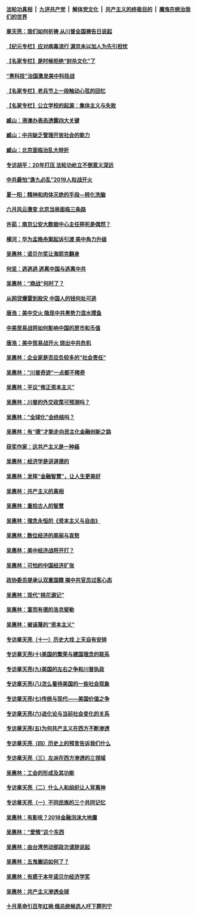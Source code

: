 ####  [法轮功真相](../../../../basic/blob/master/README.md?t=07070002) &nbsp;|&nbsp; [九评共产党](../../../../9ping.md/blob/master/README.md?t=07070002) &nbsp;|&nbsp; [解体党文化](../../../../jtdwh.md/blob/master/README.md?t=07070002)  &nbsp;|&nbsp; [共产主义的终极目的](../../../../gczydzjmd.md/blob/master/README.md?t=07070002) &nbsp;|&nbsp; [魔鬼在统治我们的世界](../../../../mgztzwmdsj.md/blob/master/README.md?t=07070002) 

#### [章天亮：我们如何祈祷 从川普全国祷告日说起](../pages/nsc423/n11944627.md?t=07070002) 

#### [【纪元专栏】应对病毒流行 渥京未以加人为先引担忧](../pages/nsc423/n11875714.md?t=07070002) 

#### [【名家专栏】是时候拒绝“封杀文化”了](../pages/nsc423/n11814093.md?t=07070002) 

#### [“黑科技”治国激发美中科技战](../pages/nsc423/n11638056.md?t=07070002) 

#### [【名家专栏】老兵节上一段触动心弦的回忆](../pages/nsc423/n11646016.md?t=07070002) 

#### [【名家专栏】公立学校的起源：集体主义与失败](../pages/nsc423/n11601833.md?t=07070002) 

#### [臧山：港澳办表态透露四大关键](../pages/nsc423/n11421628.md?t=07070002) 

#### [臧山：中共缺乏管理开放社会的能力](../pages/nsc423/n11407457.md?t=07070002) 

#### [臧山：北京面临治乱大转折](../pages/nsc423/n11406895.md?t=07070002) 

#### [专访胡平：20年打压 法轮功屹立不倒意义深远](../pages/nsc423/n11398800.md?t=07070002) 

#### [中共最怕“逢九必乱”2019人权战开火](../pages/nsc423/n11385248.md?t=07070002) 

#### [夏一阳：精神和肉体灭绝的手段—转化洗脑](../pages/nsc423/n11368250.md?t=07070002) 

#### [六月风云激变 北京当局面临三条路](../pages/nsc423/n11313668.md?t=07070002) 

#### [许茹：南京公安大数据中心主任猝死是偶然？](../pages/nsc423/n11064744.md?t=07070002) 

#### [横河：华为孟晚舟案起诉引渡 美中角力升级](../pages/nsc423/n11027230.md?t=07070002) 

#### [吴惠林：诺贝尔奖让海耶克翻身](../pages/nsc423/n10890049.md?t=07070002) 

#### [何坚：逃逃逃 逃离中国与逃离中共](../pages/nsc423/n10592891.md?t=07070002) 

#### [吴惠林：“商战”何时了？](../pages/nsc423/n10573558.md?t=07070002) 

#### [从网贷爆雷到股灾 中国人的钱何处可逃](../pages/nsc423/n10572800.md?t=07070002) 

#### [唐浩：美中交火 隐现中共黑势力混水摸鱼](../pages/nsc423/n10544040.md?t=07070002) 

#### [中美贸易战将如何影响中国的房市和币值](../pages/nsc423/n10543697.md?t=07070002) 

#### [唐浩：美中贸易战开火 烧出中共危机](../pages/nsc423/n10540126.md?t=07070002) 

#### [吴惠林：企业家是否应负较多的“社会责任”](../pages/nsc423/n10535022.md?t=07070002) 

#### [吴惠林：“川普奇迹”一点都不稀奇](../pages/nsc423/n10512808.md?t=07070002) 

#### [吴惠林：平议“修正资本主义”](../pages/nsc423/n10495724.md?t=07070002) 

#### [吴惠林：川普的外交政策可预测吗？](../pages/nsc423/n10462387.md?t=07070002) 

#### [吴惠林：“全球化”会终结吗？](../pages/nsc423/n10452838.md?t=07070002) 

#### [吴惠林：有“德”才能走向民主化金融创新之路](../pages/nsc423/n10432292.md?t=07070002) 

#### [获奖作家：这共产主义是一种癌](../pages/nsc423/n10431541.md?t=07070002) 

#### [吴惠林：经济学是讲道德的](../pages/nsc423/n10398014.md?t=07070002) 

#### [吴惠林：发挥“金融智慧”，让人生更美好](../pages/nsc423/n10375019.md?t=07070002) 

#### [吴惠林：共产主义的真相](../pages/nsc423/n10351394.md?t=07070002) 

#### [吴惠林：重拾古人的智慧](../pages/nsc423/n10337691.md?t=07070002) 

#### [吴惠林：理念永恒的《资本主义与自由》](../pages/nsc423/n10316274.md?t=07070002) 

#### [吴惠林：数位经济的美丽与哀愁](../pages/nsc423/n10292946.md?t=07070002) 

#### [吴惠林：美中经济战将开打？](../pages/nsc423/n10258825.md?t=07070002) 

#### [吴惠林：可怕的中国经济扩张](../pages/nsc423/n10219147.md?t=07070002) 

#### [政协委员提承认双重国籍 揭中共官员过客心态](../pages/nsc423/n10208809.md?t=07070002) 

#### [吴惠林：现代“桃花源记”](../pages/nsc423/n10185234.md?t=07070002) 

#### [吴惠林：富而有德的洛克斐勒](../pages/nsc423/n10142264.md?t=07070002) 

#### [吴惠林：被诬蔑的“资本主义”](../pages/nsc423/n10124816.md?t=07070002) 

#### [专访章天亮（十一）历史大戏 上天自有安排](../pages/nsc423/n10094905.md?t=07070002) 

#### [专访章天亮(十)美国的繁荣与建国理念的联系](../pages/nsc423/n10094899.md?t=07070002) 

#### [专访章天亮(九)美国的左右之争和川普执政](../pages/nsc423/n10094889.md?t=07070002) 

#### [专访章天亮(八)怎么看待美国的一些社会现象](../pages/nsc423/n10094857.md?t=07070002) 

#### [专访章天亮(七)传统与现代——美国价值之争](../pages/nsc423/n10093140.md?t=07070002) 

#### [专访章天亮(六)进化论与当前社会变化的关系](../pages/nsc423/n10092036.md?t=07070002) 

#### [专访章天亮(五)为何共产主义在西方不断渗透](../pages/nsc423/n10083620.md?t=07070002) 

#### [专访章天亮（四）历史上的预言告诉我们什么](../pages/nsc423/n10083606.md?t=07070002) 

#### [专访章天亮（三）左派在西方渗透的三领域](../pages/nsc423/n10081115.md?t=07070002) 

#### [吴惠林：工会的形成及其功能](../pages/nsc423/n10080633.md?t=07070002) 

#### [专访章天亮（二）什么人和组织让人背离神](../pages/nsc423/n10076637.md?t=07070002) 

#### [专访章天亮（一）不同民族的三个共同记忆](../pages/nsc423/n10074188.md?t=07070002) 

#### [吴惠林：有影呒？2018金融泡沫大地震](../pages/nsc423/n10040534.md?t=07070002) 

#### [吴惠林：“爱情”这个东西](../pages/nsc423/n10019423.md?t=07070002) 

#### [吴惠林：由台湾劳动部政次请辞说起](../pages/nsc423/n9979679.md?t=07070002) 

#### [吴惠林：五鬼搬运如何了？](../pages/nsc423/n9925338.md?t=07070002) 

#### [吴惠林：有感于本年诺贝尔经济学奖](../pages/nsc423/n9871883.md?t=07070002) 

#### [吴惠林：共产主义渗透全球](../pages/nsc423/n9812748.md?t=07070002) 

#### [十月革命引百年红祸 俄总统候选人吁下葬列宁](../pages/nsc423/n9810182.md?t=07070002) 


